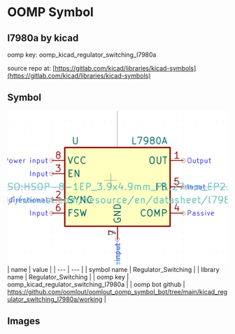 # OOMP Symbol  
## l7980a  by kicad  
  
oomp key: oomp_kicad_regulator_switching_l7980a  
  
source repo at: [https://gitlab.com/kicad/libraries/kicad-symbols](https://gitlab.com/kicad/libraries/kicad-symbols)  
## Symbol  
  
[![working.png](working_600.png)](working.png)  
| name | value | 
| --- | --- | 
| symbol name | Regulator_Switching | 
| library name | Regulator_Switching | 
| oomp key | oomp_kicad_regulator_switching_l7980a | 
| oomp bot github | https://github.com/oomlout/oomlout_oomp_symbol_bot/tree/main/kicad_regulator_switching_l7980a/working | 
## Images  
